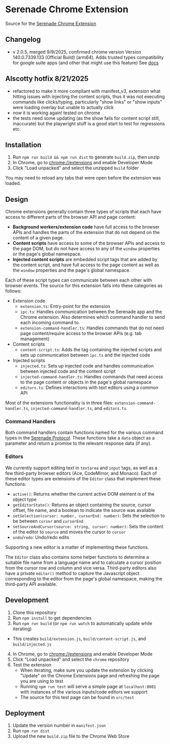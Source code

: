 # Serenade Chrome Extension

Source for the [Serenade Chrome Extension](https://chrome.google.com/webstore/detail/serenade-for-chrome/bgfbijeikimjmdjldemlegooghdjinmj?hl=en)

## Changelog
- v 2.0.5, merged 9/9/2025, confirmed chrome version Version 140.0.7339.133 (Official Build) (arm64). Adds trusted types compatibility for google suite apps (and other that might use this feature) See [docs](https://developer.mozilla.org/en-US/docs/Web/API/Trusted_Types_API) 

## Alscotty hotfix 8/21/2025
- refactored to make it more compliant with manifest_v3, extension what hitting issues with injecting the content scripts, thus it was not executing commands like clicks/typing, particularly "show links" or "show inputs" were loading overlay but unable to actually click
- now it is working again! tested on chrome
- the tests need some updating (as the show fails for content script still, inaccurate) but the playwright stuff is a good start to test for regressions etc. 

## Installation

1. Run `npm run build && npm run dist` to generate `build.zip`, then unzip
2. In Chrome, go to [chrome://extensions](chrome://extensions) and enable Developer Mode
3. Click "Load unpacked" and select the unzipped `build` folder

You may need to reload any tabs that were open before the extension was loaded.

## Design

Chrome extensions generally contain three types of scripts that each have access to different parts of the browser API and page content:
- **Background workers/extension code** have full access to the browser APIs and handles the parts of the extension that do not depend on the content of a given page.
- **Content scripts** have access to some of the browser APIs and access to the page DOM, but do not have access to any of the `window` properties or the page's global namespace.
- **Injected content scripts** are embedded script tags that are added by the content script, and have full access to the page content as well as the `window` properties and the page's global namespace.

Each of these script types can communicate between each other with browser events. The source for this extension falls into these categories as follows:

- Extension code
  - `extension.ts`: Entry-point for the extension
  - `ipc.ts`: Handles communication between the Serenade app and the Chrome extension. Also determines which command handler to send each incoming command to.
  - `extension-command-handler.ts`: Handles commands that do not need page content/require access to the browser APIs (e.g. tab management)
- Content scripts
  - `content-script.ts`: Adds the tag containing the injected scripts and sets up communication between `ipc.ts` and the injected code
- Injected scripts
  - `injected.ts`: Sets up injected code and handles communication between injected code and the content script
  - `injected-command-handler.ts`: Handles commands that need access to the page content or objects in the page's global namespace
  - `editors.ts`: Defines interactions with text editors using a common API

Most of the extensions functionality is in three files: `extension-command-handler.ts`, `injected-command-handler.ts`, and `editors.ts`.

### Command Handlers

Both command handlers contain functions named for the various command types in the [Serenade Protocol](https://serenade.ai/docs/protocol/#commands-reference). These functions take a `data` object as a parameter and return a promise to the relevant response data (if any).

### Editors

We currently support editing text in `textarea` and `input` tags, as well as a few third-party browser editors (Ace, CodeMirror, and Monaco). Each of these editor types are extensions of the `Editor` class that implement these functions:
  - `active()`: Returns whether the current active DOM element is of the object type
  - `getEditorState()`: Returns an object containing the source, cursor offset, file name, and a boolean to indicate the source was available
  - `setSelection(cursor: number, cursorEnd: number)`: Sets the selection to be between `cursor` and `cursorEnd`
  - `setSourceAndCursor(source: string, cursor: number)`: Sets the content of the editor to `source` and moves the cursor to `cursor`
  - `undo`/`redo`: Undo/redo edits

Supporting a new editor is a matter of implementing these functions.

The `Editor` class also contains some helper functions to determine a suitable file name from a language name and to calculate a cursor position from the cursor row and column and vice versa. Third-party editors also have a private `editor()` method to capture the Javascript object corresponding to the editor from the page's global namespace, making the third-party API available.

## Development

1. Clone this repository
2. Run `npm install` to get dependencies
3. Run `npm run build` (or `npm run watch` to automatically update while iterating)

- This creates `build/extension.js`, `build/content-script.js`, and `build/injected.js`

4. In Chrome, go to [chrome://extensions](chrome://extensions) and enable Developer Mode
5. Click "Load unpacked" and select the `chrome` repository
6. Test the extension
   - When iterating, make sure you update the extension by clicking "Update" on the Chrome Extensions page and refreshing the page you are using to test
   - Running `npm run test` will serve a simple page at `localhost:8001` with instances of the various inputs/code editors we support
   - The source for this test page can be found in `src/test`

## Deployment

1. Update the version number in `manifest.json`
2. Run `npm run dist`
3. Upload the new `build.zip` file to the Chrome Web Store
